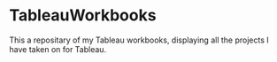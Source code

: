 # TableauWorkbooks

This a repositary of my Tableau workbooks, displaying all the projects I have taken on for Tableau.
